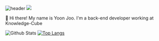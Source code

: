 ![header](https://capsule-render.vercel.app/api?type=waving&color=e8d0cf&height=220&section=header&text=NAM%20YOON%20JOO%20/%20남윤주&fontSize=24&&fontAlign=22)
<img src="https://img.shields.io/badge/yjnam2865@gmail.com-EA4335?style=flat-square&logo=Gmail&logoColor=white"/>

👋 Hi there! My name is Yoon Joo. I'm a back-end developer working at Knowledge-Cube

![Github Stats](https://github-readme-stats.vercel.app/api?username=NAMYOONJOO&show_icons=true)
[![Top Langs](https://github-readme-stats.vercel.app/api/top-langs/?username=anuraghazra&layout=compact)](https://github.com/anuraghazra/github-readme-stats)
